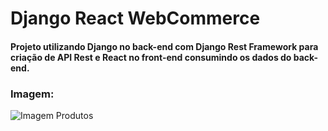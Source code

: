 # Django React WebCommerce

#### Projeto utilizando Django no back-end com Django Rest Framework para criação de API Rest e React no front-end consumindo os dados do back-end.

### Imagem:
![Imagem Produtos](https://github.com/marcusvcalves/Django_React_WebCommerce/blob/main/app_img.png)


